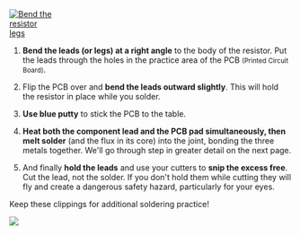 <a data-fancybox href="/img/practice/resistor-bent.png">
  <img class="img-fluid float-start mx-3 " style="max-width: 80px" src="/img/practice/resistor-bent.png" alt="Bend the resistor legs" />
</a>

1) **Bend the leads (or legs) at a right angle** to the body of the resistor. Put the leads through the holes in the practice area of the PCB <small>(Printed Circuit Board)</small>.
 
2) Flip the PCB over and **bend the leads outward slightly**. This will hold the resistor in place while you solder.

3) **Use blue putty** to stick the PCB to the table.

4) **Heat both the component lead and the PCB pad simultaneously, then melt solder** (and the flux in its core) into the joint, bonding the three metals together. We'll go through step in greater detail on the next page.

5) And finally **hold the leads** and use your cutters to **snip the excess free**. Cut the lead, not the solder.  If you don't hold them while cutting they will fly and create a dangerous safety hazard, particularly for your eyes.

Keep these clippings for additional soldering practice!

<a data-fancybox href="/img/practice/soldering-steps-overview.png">
  <img class="img-fluid" src="/img/practice/soldering-steps-overview.png" />
</a>
